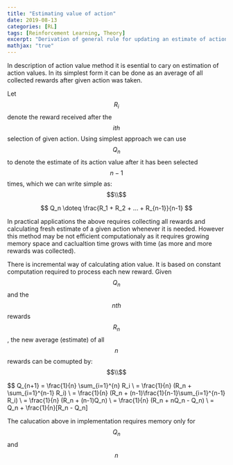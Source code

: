 ```yaml
---
title: "Estimating value of action"
date: 2019-08-13
categories: [RL]
tags: [Reinforcement Learning, Theory]
excerpt: "Derivation of general rule for updating an estimate of action's value in an incremental way"
mathjax: "true"
---
```


In description of action value method it is esential to cary on estimation of action values. In its simplest form it can be done as an average of all collected rewards after given action was taken. 

Let $$R_i$$ denote the reward received after the $$ith$$ selection of given action. Using simplest approach we can use $$Q_n$$ to denote the estimate of its action value after it has been selected $$n-1$$ times, which we can write simple as: 
$$\\$$

$$ Q_n \doteq \frac{R_1 + R_2 + ... + R_{n-1}}{n-1} $$

In practical applications the above requires collecting all rewards and calculating fresh estimate of a given action whenever it is needed. However this method may be not efficient computationaly as it requires growing memory space and caclualtion time grows with time (as more and more rewards was collected).

There is incremental way of calculating ation value. It is based on constant computation required to process each new reward. Given $$Q_n$$ and the $$nth$$ rewards $$R_n$$, the new average (estimate) of all $$n$$ rewards can be comupted by:
$$\\$$

$$ Q_{n+1} = \frac{1}{n} \sum_{i=1}^{n} R_i \\
       = \frac{1}{n} (R_n + \sum_{i=1}^{n-1} R_i) \\
       = \frac{1}{n} (R_n + (n-1)\frac{1}{n-1}\sum_{i=1}^{n-1} R_i) \\
       = \frac{1}{n} (R_n + (n-1)Q_n) \\
       = \frac{1}{n} (R_n + nQ_n - Q_n) \\
       = Q_n + \frac{1}{n}[R_n - Q_n]

The calucation above in implementation requires memory only for $$Q_n$$ and $$n$$ 
